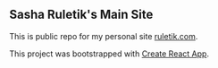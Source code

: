 ## Sasha Ruletik's Main Site

This is public repo for my personal site [ruletik.com](https://ruletik.com/).



This project was bootstrapped with [Create React App](https://github.com/facebook/create-react-app).